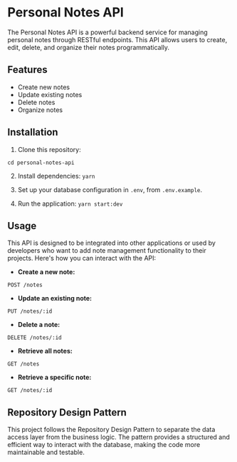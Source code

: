 # Personal Notes API

The Personal Notes API is a powerful backend service for managing personal notes through RESTful endpoints. This API allows users to create, edit, delete, and organize their notes programmatically.

## Features

- Create new notes
- Update existing notes
- Delete notes
- Organize notes

## Installation

1. Clone this repository:

````git clone https://github.com/tuusuario/personal-notes-api.git
cd personal-notes-api
````

2. Install dependencies:
`yarn`

3. Set up your database configuration in `.env`, from `.env.example`.
4. Run the application:
`yarn start:dev`

## Usage

This API is designed to be integrated into other applications or used by developers who want to add note management functionality to their projects. Here's how you can interact with the API:

- **Create a new note:**

`POST /notes`

- **Update an existing note:**

`PUT /notes/:id`

- **Delete a note:**

`DELETE /notes/:id`

- **Retrieve all notes:**

`GET /notes`

- **Retrieve a specific note:**

`GET /notes/:id`

## Repository Design Pattern

This project follows the Repository Design Pattern to separate the data access layer from the business logic. The pattern provides a structured and efficient way to interact with the database, making the code more maintainable and testable.
